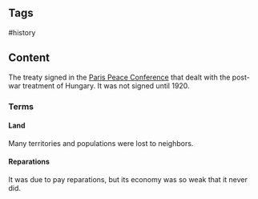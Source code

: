 ---
---

## Tags

#history

## Content

The treaty signed in the [Paris Peace Conference](WW1-Paris-Peace-Conference) that dealt with the post-war treatment of Hungary. It was not signed until 1920.

### Terms

#### Land

Many territories and populations were lost to neighbors.

#### Reparations

It was due to pay reparations, but its economy was so weak that it never did.
